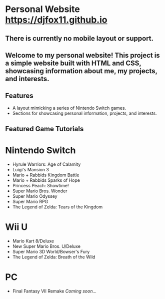 # Personal Website https://djfox11.github.io
## **There is currently no mobile layout or support.**

## Welcome to my personal website! This project is a simple website built with HTML and CSS, showcasing information about me, my projects, and interests.

## Features

- A layout mimicking a series of Nintendo Switch games.
- Sections for showcasing personal information, projects, and interests.

## Featured Game Tutorials

# Nintendo Switch

- Hyrule Warriors: Age of Calamity
- Luigi's Mansion 3
- Mario + Rabbids Kingdom Battle
- Mario + Rabbids Sparks of Hope
- Princess Peach: Showtime!
- Super Mario Bros. Wonder
- Super Mario Odyssey
- Super Mario RPG
- The Legend of Zelda: Tears of the Kingdom

# Wii U
- Mario Kart 8/Deluxe
- New Super Mario Bros. U/Deluxe
- Super Mario 3D World/Bowser's Fury
- The Legend of Zelda: Breath of the Wild

# PC
- Final Fantasy VII Remake
_Coming soon..._
